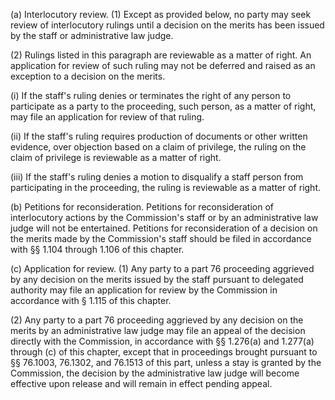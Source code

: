 (a) Interlocutory review. (1) Except as provided below, no party may seek review of interlocutory rulings until a decision on the merits has been issued by the staff or administrative law judge.

(2) Rulings listed in this paragraph are reviewable as a matter of right. An application for review of such ruling may not be deferred and raised as an exception to a decision on the merits.

(i) If the staff's ruling denies or terminates the right of any person to participate as a party to the proceeding, such person, as a matter of right, may file an application for review of that ruling.

(ii) If the staff's ruling requires production of documents or other written evidence, over objection based on a claim of privilege, the ruling on the claim of privilege is reviewable as a matter of right.

(iii) If the staff's ruling denies a motion to disqualify a staff person from participating in the proceeding, the ruling is reviewable as a matter of right.

(b) Petitions for reconsideration. Petitions for reconsideration of interlocutory actions by the Commission's staff or by an administrative law judge will not be entertained. Petitions for reconsideration of a decision on the merits made by the Commission's staff should be filed in accordance with §§ 1.104 through 1.106 of this chapter.

(c) Application for review. (1) Any party to a part 76 proceeding aggrieved by any decision on the merits issued by the staff pursuant to delegated authority may file an application for review by the Commission in accordance with § 1.115 of this chapter.

(2) Any party to a part 76 proceeding aggrieved by any decision on the merits by an administrative law judge may file an appeal of the decision directly with the Commission, in accordance with §§ 1.276(a) and 1.277(a) through (c) of this chapter, except that in proceedings brought pursuant to §§ 76.1003, 76.1302, and 76.1513 of this part, unless a stay is granted by the Commission, the decision by the administrative law judge will become effective upon release and will remain in effect pending appeal.

